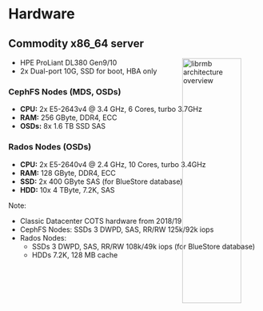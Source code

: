 <!-- .slide: data-state="section-break" id="section-break-5" data-timing="10s" -->
# Hardware


<!-- .slide: data-state="normal" id="hardware-1" data-timing="20s" data-menu-title="Hardware Server specs" -->
## Commodity x86_64 server
<div>
     <img style="position: absolute; width: 35%; left: 60%; " alt="librmb architecture overview"
          data-src="images/HPE-DL380Gen9.jpg" />
</div>

* <!-- .element: class="fragment" data-fragment-index="1" --> HPE ProLiant DL380 Gen9/10
* <!-- .element: class="fragment" data-fragment-index="1" --> 2x Dual-port 10G, SSD for boot, HBA only

### CephFS Nodes (MDS, OSDs) <!-- .element: class="fragment" data-fragment-index="2" -->
* <!-- .element: class="fragment" data-fragment-index="2" --> <b>CPU:</b> 2x E5-2643v4 @ 3.4 GHz, 6 Cores, turbo 3.7GHz
* <!-- .element: class="fragment" data-fragment-index="2" --> <b>RAM:</b> 256 GByte, DDR4, ECC
* <!-- .element: class="fragment" data-fragment-index="2" --> <b>OSDs:</b> 8x 1.6 TB SSD SAS

### Rados Nodes (OSDs) <!-- .element: class="fragment" data-fragment-index="3" -->
* <!-- .element: class="fragment" data-fragment-index="3" --> <b>CPU:</b> 2x E5-2640v4 @ 2.4 GHz, 10 Cores, turbo 3.4GHz
* <!-- .element: class="fragment" data-fragment-index="3" --> <b>RAM:</b> 128 GByte, DDR4, ECC
* <!-- .element: class="fragment" data-fragment-index="3" --> <b>SSD:</b> 2x 400 GByte SAS (for BlueStore database)
* <!-- .element: class="fragment" data-fragment-index="3" --> <b>HDD:</b> 10x 4 TByte, 7.2K, SAS

Note:
- Classic Datacenter COTS hardware from 2018/19
- CephFS Nodes: SSDs 3 DWPD, SAS, RR/RW 125k/92k iops
- Rados Nodes: 
  - SSDs 3 DWPD, SAS, RR/RW 108k/49k iops (for BlueStore database)
  - HDDs 7.2K, 128 MB cache
